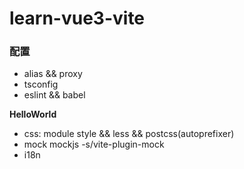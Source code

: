 # learn-vue3-vite

### 配置
- alias && proxy
- tsconfig
- eslint && babel

**HelloWorld**
- css: module style && less && postcss(autoprefixer)
- mock mockjs -s/vite-plugin-mock
- i18n